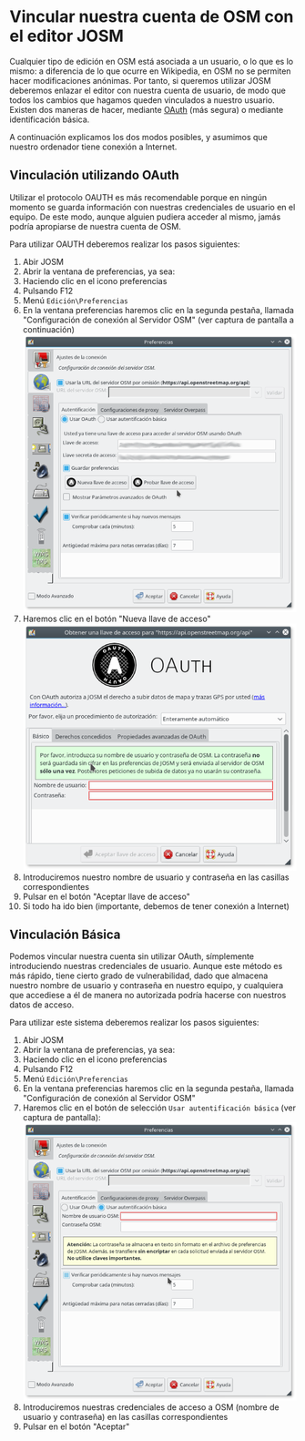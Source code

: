 # Vincular nuestra cuenta de OSM con el editor JOSM

Cualquier tipo de edición en OSM está asociada a un usuario, o lo que es lo mismo: a diferencia de lo que ocurre en Wikipedia, en OSM no se permiten hacer modificaciones anónimas. Por tanto, si queremos utilizar JOSM deberemos enlazar el editor con nuestra cuenta de usuario, de modo que todos los cambios que hagamos queden vinculados a nuestro usuario. Existen dos maneras de hacer, mediante [OAuth](http://es.wikipedia.org/oauth) (más segura) o mediante identificación básica.

A continuación explicamos los dos modos posibles, y asumimos que nuestro ordenador tiene conexión a Internet.

## Vinculación utilizando OAuth
Utilizar el protocolo OAUTH es más recomendable porque en ningún momento se guarda información con nuestras credenciales de usuario en el equipo. De este modo, aunque alguien pudiera acceder al mismo, jamás podría apropiarse de nuestra cuenta de OSM.

Para utilizar OAUTH deberemos realizar los pasos siguientes:

1. Abir JOSM
2. Abrir la ventana de preferencias, ya sea:
3. Haciendo clic en el icono preferencias
4. Pulsando F12
5. Menú `Edición\Preferencias`
6. En la ventana preferencias haremos clic en la segunda pestaña, llamada "Configuración de conexión al Servidor OSM" (ver captura de pantalla a continuación) ![Pantalla de preferencias con la pestaña "Configuración de conexión al Servidor OSM" seleccionada](img/josm-osm-connection.png)
7. Haremos clic en el botón "Nueva llave de acceso" ![Crear nueva llave de acceso](img/josm-osm-connection-oauth.png)
8. Introduciremos nuestro nombre de usuario y contraseña en las casillas correspondientes
9. Pulsar en el botón "Aceptar llave de acceso"
10. Si todo ha ido bien (importante, debemos de tener conexión a Internet)
 
## Vinculación Básica
Podemos vincular nuestra cuenta sin utilizar OAuth, símplemente introduciendo nuestras credenciales de usuario. Aunque este método es más rápido, tiene cierto grado de vulnerabilidad, dado que almacena nuestro nombre de usuario y contraseña en nuestro equipo, y cualquiera que accediese a él de manera no autorizada podría hacerse con nuestros datos de acceso.

Para utilizar este sistema deberemos realizar los pasos siguientes:

1. Abir JOSM
2. Abrir la ventana de preferencias, ya sea:
3. Haciendo clic en el icono preferencias
4. Pulsando F12
5. Menú `Edición\Preferencias`
6. En la ventana preferencias haremos clic en la segunda pestaña, llamada "Configuración de conexión al Servidor OSM" 
7. Haremos clic en el botón de selección `Usar autentificación básica` (ver captura de pantalla):
 ![Crear nueva llave de acceso](img/josm-osm-connection-basic.png) 
8. Introduciremos nuestras credenciales de acceso a OSM (nombre de usuario y contraseña) en las casillas correspondientes
9. Pulsar en el botón "Aceptar"